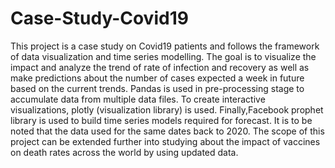 # Case-Study-Covid19
This project is a case study on Covid19 patients and follows the framework of data visualization and time series modelling. The goal is to visualize the impact and analyze the trend of rate of infection and recovery as well as make predictions about the number of cases expected a week in future based on the current trends.
Pandas is used in pre-processing stage to accumulate data from multiple data files. To create interactive visualizations, plotly (visualization library) is used. Finally,Facebook prophet library is used to build time series models required for forecast.
It is to be noted that the data used for the same dates back to 2020. The scope of this project can be extended further into studying about the impact of vaccines on death rates across the world by using updated data.
